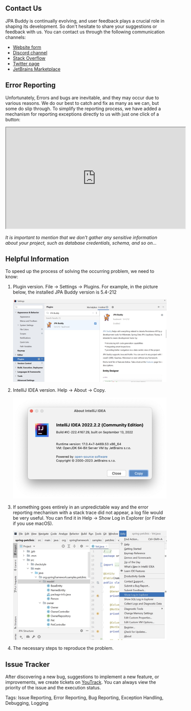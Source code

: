 ## Contact Us

JPA Buddy is continually evolving, and user feedback plays a crucial role in shaping its development. So don't hesitate to share your suggestions or feedback with us. You can contact us through the following communication channels:

* <a href="https://www.jpa-buddy.com/contacts/" target="_blank">Website form</a>
* <a href="https://discord.com/invite/DxRDQPk9rh" target="_blank">Discord channel</a>
* <a href="https://stackoverflow.com/questions/tagged/jpa-buddy" target="_blank">Stack Overflow</a>
* <a href="https://twitter.com/JPABuddy" target="_blank">Twitter page</a>
* <a href="https://plugins.jetbrains.com/plugin/15075-jpa-buddy/reviews" target="_blank">JetBrains Marketplace</a>

## Error Reporting

Unfortunately, Errors and bugs are inevitable, and they may occur due to various reasons. We do our best to catch and fix as many as we can, but some do slip through. To simplify the reporting process, we have added a mechanism for reporting exceptions directly to us with just one click of a button:

<div class="youtube">
<iframe width="560" height="315" src="https://www.youtube.com/embed/OkFBn4s-218" title="YouTube video player" allow="accelerometer; autoplay; clipboard-write; encrypted-media; gyroscope; picture-in-picture" allowfullscreen></iframe>
</div>

*It is important to mention that we don't gather any sensitive information about your project, such as database credentials, schema, and so on...*

## Helpful Information

To speed up the process of solving the occurring problem, we need to know:

1. Plugin version. File -> Settings -> Plugins. For example, in the picture below, the installed JPA Buddy version is 5.4-212

    ![settings-plugins-installed](img/settings-plugins-installed.jpeg)

2. IntelliJ IDEA version. Help -> About -> Copy.

    ![about-intellij-idea](img/about-intellij-idea.png)

3. If something goes entirely in an unpredictable way and the error reporting mechanism with a stack trace did not appear, a log file would be very useful. You can find it in Help -> Show Log in Explorer (or Finder if you use macOS).

    ![help-show-log](img/help-show-log.jpeg)

4. The necessary steps to reproduce the problem.

## Issue Tracker

After discovering a new bug, suggestions to implement a new feature, or improvements, we create tickets on <a href="https://issues.jpa-buddy.com/issues/JPAB" target="_blank">YouTrack</a>. You can always view the priority of the issue and the execution status.

Tags: Issue Reporting, Error Reporting, Bug Reporting, Exception Handling, Debugging, Logging
